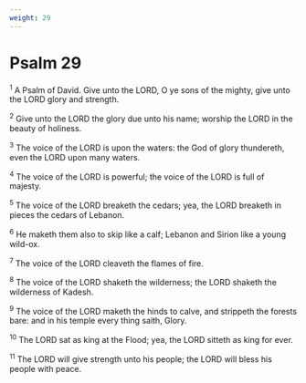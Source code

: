 ```yaml
---
weight: 29
---
```


# Psalm 29

<sup>1</sup> A Psalm of David. Give unto the LORD, O ye sons of the mighty, give unto the LORD glory and strength. 

<sup>2</sup> Give unto the LORD the glory due unto his name; worship the LORD in the beauty of holiness. 

<sup>3</sup> The voice of the LORD is upon the waters: the God of glory thundereth, even the LORD upon many waters. 

<sup>4</sup> The voice of the LORD is powerful; the voice of the LORD is full of majesty. 

<sup>5</sup> The voice of the LORD breaketh the cedars; yea, the LORD breaketh in pieces the cedars of Lebanon. 

<sup>6</sup> He maketh them also to skip like a calf; Lebanon and Sirion like a young wild-ox. 

<sup>7</sup> The voice of the LORD cleaveth the flames of fire. 

<sup>8</sup> The voice of the LORD shaketh the wilderness; the LORD shaketh the wilderness of Kadesh. 

<sup>9</sup> The voice of the LORD maketh the hinds to calve, and strippeth the forests bare: and in his temple every thing saith, Glory. 

<sup>10</sup> The LORD sat as king at the Flood; yea, the LORD sitteth as king for ever. 

<sup>11</sup> The LORD will give strength unto his people; the LORD will bless his people with peace. 


